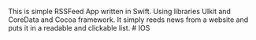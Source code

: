 This is simple RSSFeed App written in Swift. Using libraries UIkit and CoreData and Cocoa framework.
It simply reeds news from a website and puts it in a readable and clickable list. # IOS
